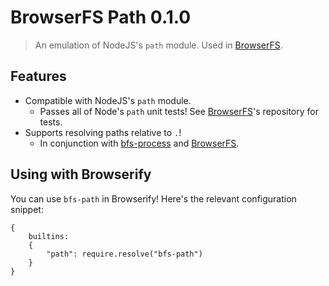 # BrowserFS Path 0.1.0
> An emulation of NodeJS's `path` module. Used in [BrowserFS](https://github.com/jvilk/BrowserFS).

## Features

* Compatible with NodeJS's `path` module.
  * Passes all of Node's `path` unit tests! See [BrowserFS](https://github.com/jvilk/BrowserFS)'s repository for tests.
* Supports resolving paths relative to `.`!
  * In conjunction with [bfs-process](https://github.com/jvilk/bfs-process) and [BrowserFS](https://github.com/jvilk/bfs-process).

## Using with Browserify

You can use `bfs-path` in Browserify! Here's the relevant configuration snippet:

```{js}
{
    builtins:
    {
        "path": require.resolve("bfs-path")
    }
}
```
